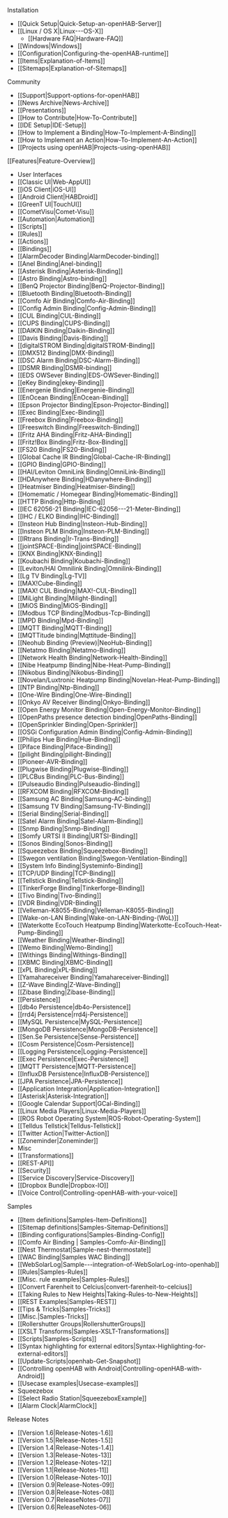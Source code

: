 Installation
 * [[Quick Setup|Quick-Setup-an-openHAB-Server]]
  * [[Linux / OS X|Linux---OS-X]]
    * [[Hardware FAQ|Hardware-FAQ]]
  * [[Windows|Windows]]
 * [[Configuration|Configuring-the-openHAB-runtime]]
  * [[Items|Explanation-of-Items]]
  * [[Sitemaps|Explanation-of-Sitemaps]]
 

Community
 * [[Support|Support-options-for-openHAB]]
 * [[News Archive|News-Archive]]
 * [[Presentations]]
 * [[How to Contribute|How-To-Contribute]]
 * [[IDE Setup|IDE-Setup]]
 * [[How to Implement a Binding|How-To-Implement-A-Binding]]
 * [[How to Implement an Action|How-To-Implement-An-Action]]
 * [[Projects using openHAB|Projects-using-openHAB]]

[[Features|Feature-Overview]]
 * User Interfaces
  * [[Classic UI|Web-AppUI]]
  * [[iOS Client|iOS-UI]]
  * [[Android Client|HABDroid]]
  * [[GreenT UI|TouchUI]]
  * [[CometVisu|Comet-Visu]]
 * [[Automation|Automation]]
  * [[Scripts]]
  * [[Rules]]
  * [[Actions]]
 * [[Bindings]]
  * [[AlarmDecoder Binding|AlarmDecoder-binding]]
  * [[Anel Binding|Anel-binding]]
  * [[Asterisk Binding|Asterisk-Binding]]
  * [[Astro Binding|Astro-binding]]
  * [[BenQ Projector Binding|BenQ-Projector-Binding]]
  * [[Bluetooth Binding|Bluetooth-Binding]]
  * [[Comfo Air Binding|Comfo-Air-Binding]]
  * [[Config Admin Binding|Config-Admin-Binding]]
  * [[CUL Binding|CUL-Binding]]
  * [[CUPS Binding|CUPS-Binding]]
  * [[DAIKIN Binding|Daikin-Binding]]
  * [[Davis Binding|Davis-Binding]]
  * [[digitalSTROM Binding|digitalSTROM-Binding]]
  * [[DMX512 Binding|DMX-Binding]]
  * [[DSC Alarm Binding|DSC-Alarm-Binding]]
  * [[DSMR Binding|DSMR-binding]]
  * [[EDS OWSever Binding|EDS-OWSever-Binding]]
  * [[eKey Binding|ekey-Binding]]
  * [[Energenie Binding|Energenie-Binding]]
  * [[EnOcean Binding|EnOcean-Binding]]
  * [[Epson Projector Binding|Epson-Projector-Binding]]
  * [[Exec Binding|Exec-Binding]]
  * [[Freebox Binding|Freebox-Binding]]
  * [[Freeswitch Binding|Freeswitch-Binding]]
  * [[Fritz AHA Binding|Fritz-AHA-Binding]]
  * [[Fritz!Box Binding|Fritz-Box-Binding]]
  * [[FS20 Binding|FS20-Binding]]
  * [[Global Cache IR Binding|Global-Cache-IR-Binding]]
  * [[GPIO Binding|GPIO-Binding]]
  * [[HAI/Leviton OmniLink Binding|OmniLink-Binding]]
  * [[HDAnywhere Binding|HDanywhere-Binding]]
  * [[Heatmiser Binding|Heatmiser-Binding]]
  * [[Homematic / Homegear Binding|Homematic-Binding]]
  * [[HTTP Binding|Http-Binding]]
  * [[IEC 62056-21 Binding|IEC-62056---21-Meter-Binding]]
  * [[IHC / ELKO Binding|IHC-Binding]]
  * [[Insteon Hub Binding|Insteon-Hub-Binding]]
  * [[Insteon PLM Binding|Insteon-PLM-Binding]]
  * [[IRtrans Binding|Ir-Trans-Binding]]
  * [[jointSPACE-Binding|jointSPACE-Binding]]
  * [[KNX Binding|KNX-Binding]]
  * [[Koubachi Binding|Koubachi-Binding]]
  * [[Leviton/HAI Omnilink Binding|Omnilink-Binding]]
  * [[Lg TV Binding|Lg-TV]]
  * [[MAX!Cube-Binding]]
  * [[MAX! CUL Binding|MAX!-CUL-Binding]]
  * [[MiLight Binding|Milight-Binding]]
  * [[MiOS Binding|MiOS-Binding]]
  * [[Modbus TCP Binding|Modbus-Tcp-Binding]]
  * [[MPD Binding|Mpd-Binding]]
  * [[MQTT Binding|MQTT-Binding]]
  * [[MQTTitude binding|Mqttitude-Binding]]
  * [[Neohub Binding (Preview)|NeoHub-Binding]]
  * [[Netatmo Binding|Netatmo-Binding]]
  * [[Network Health Binding|Network-Health-Binding]]
  * [[Nibe Heatpump Binding|Nibe-Heat-Pump-Binding]]
  * [[Nikobus Binding|Nikobus-Binding]]
  * [[Novelan/Luxtronic Heatpump Binding|Novelan-Heat-Pump-Binding]]
  * [[NTP Binding|Ntp-Binding]]
  * [[One-Wire Binding|One-Wire-Binding]]
  * [[Onkyo AV Receiver Binding|Onkyo-Binding]]
  * [[Open Energy Monitor Binding|Open-Energy-Monitor-Binding]]
  * [[OpenPaths presence detection binding|OpenPaths-Binding]]
  * [[OpenSprinkler Binding|Open-Sprinkler]]
  * [[OSGi Configuration Admin Binding|Config-Admin-Binding]]
  * [[Philips Hue Binding|Hue-Binding]]
  * [[Piface Binding|Piface-Binding]]
  * [[pilight Binding|pilight-Binding]]
  * [[Pioneer-AVR-Binding]]
  * [[Plugwise Binding|Plugwise-Binding]]
  * [[PLCBus Binding|PLC-Bus-Binding]]
  * [[Pulseaudio Binding|Pulseaudio-Binding]]
  * [[RFXCOM Binding|RFXCOM-Binding]]
  * [[Samsung AC Binding|Samsung-AC-binding]]
  * [[Samsung TV Binding|Samsung-TV-Binding]]
  * [[Serial Binding|Serial-Binding]]
  * [[Satel Alarm Binding|Satel-Alarm-Binding]]
  * [[Snmp Binding|Snmp-Binding]]
  * [[Somfy URTSI II Binding|URTSI-Binding]]
  * [[Sonos Binding|Sonos-Binding]]
  * [[Squeezebox Binding|Squeezebox-Binding]]
  * [[Swegon ventilation Binding|Swegon-Ventilation-Binding]]
  * [[System Info Binding|Systeminfo-Binding]]
  * [[TCP/UDP Binding|TCP-Binding]]
  * [[Tellstick Binding|Tellstick-Binding]]
  * [[TinkerForge Binding|Tinkerforge-Binding]]
  * [[Tivo Binding|Tivo-Binding]]
  * [[VDR Binding|VDR-Binding]]
  * [[Velleman-K8055-Binding|Velleman-K8055-Binding]]
  * [[Wake-on-LAN Binding|Wake-on-LAN-Binding-(WoL)]]
  * [[Waterkotte EcoTouch Heatpump Binding|Waterkotte-EcoTouch-Heat-Pump-Binding]]
  * [[Weather Binding|Weather-Binding]]
  * [[Wemo Binding|Wemo-Binding]]
  * [[Withings Binding|Withings-Binding]]
  * [[XBMC Binding|XBMC-Binding]]
  * [[xPL Binding|xPL-Binding]]
  * [[Yamahareceiver Binding|Yamahareceiver-Binding]]
  * [[Z-Wave Binding|Z-Wave-Binding]]
  * [[Zibase Binding|Zibase-Binding]]
 * [[Persistence]]
  * [[db4o Persistence|db4o-Persistence]]
  * [[rrd4j Persistence|rrd4j-Persistence]]
  * [[MySQL Persistence|MySQL-Persistence]]
  * [[MongoDB Persistence|MongoDB-Persistence]]
  * [[Sen.Se Persistence|Sense-Persistence]]
  * [[Cosm Persistence|Cosm-Persistence]]
  * [[Logging Persistence|Logging-Persistence]]
  * [[Exec Persistence|Exec-Persistence]]
  * [[MQTT Persistence|MQTT-Persistence]]
  * [[InfluxDB Persistence|InfluxDB-Persistence]]
  * [[JPA Persistence|JPA-Persistence]]
 * [[Application Integration|Application-Integration]]
  * [[Asterisk|Asterisk-Integration]]
  * [[Google Calendar Support|GCal-Binding]]
  * [[Linux Media Players|Linux-Media-Players]]
  * [[ROS Robot Operating System|ROS-Robot-Operating-System]]
  * [[Telldus Tellstick|Telldus-Tellstick]]
  * [[Twitter Action|Twitter-Action]]
  * [[Zoneminder|Zoneminder]]
 * Misc
  * [[Transformations]]
  * [[REST-API]]
  * [[Security]]
  * [[Service Discovery|Service-Discovery]]
  * [[Dropbox Bundle|Dropbox-IO]]
  * [[Voice Control|Controlling-openHAB-with-your-voice]]

Samples
 * [[Item definitions|Samples-Item-Definitions]]
 * [[Sitemap definitions|Samples-Sitemap-Definitions]]
 * [[Binding configurations|Samples-Binding-Config]]
  * [[Comfo Air Binding | Samples-Comfo-Air-Binding]]
  * [[Nest Thermostat|Sample-nest-thermostate]]
  * [[WAC Binding|Samples WAC Binding]]
  * [[WebSolarLog|Sample---integration-of-WebSolarLog-into-openhab]]
 * [[Rules|Samples-Rules]]
  * [[Misc. rule examples|Samples-Rules]]
  * [[Convert Farenheit to Celcius|convert-farenheit-to-celcius]]
  * [[Taking Rules to New Heights|Taking-Rules-to-New-Heights]]
 * [[REST Examples|Samples-REST]]
 * [[Tips & Tricks|Samples-Tricks]]
  * [[Misc.|Samples-Tricks]]
  * [[Rollershutter Groups|RollershutterGroups]]
 * [[XSLT Transforms|Samples-XSLT-Transformations]]
 * [[Scripts|Samples-Scripts]]
 * [[Syntax highlighting for external editors|Syntax-Highlighting-for-external-editors]]
 * [[Update-Scripts|openhab-Get-Snapshot]]
 * [[Controlling openHAB with Android|Controlling-openHAB-with-Android]]
 * [[Usecase examples|Usecase-examples]]
 * Squeezebox
  * [[Select Radio Station|SqueezeboxExample]]
 * [[Alarm Clock|AlarmClock]]

Release Notes
 * [[Version 1.6|Release-Notes-1.6]]
 * [[Version 1.5|Release-Notes-1.5]]
 * [[Version 1.4|Release-Notes-1.4]]
 * [[Version 1.3|Release-Notes-13]]
 * [[Version 1.2|Release-Notes-12]]
 * [[Version 1.1|Release-Notes-11]]
 * [[Version 1.0|Release-Notes-10]]
 * [[Version 0.9|Release-Notes-09]]
 * [[Version 0.8|Release-Notes-08]]
 * [[Version 0.7|ReleaseNotes-07]]
 * [[Version 0.6|ReleaseNotes-06]]